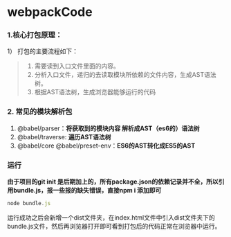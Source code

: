 # webpackCode
### 1.核心打包原理：
1） 打包的主要流程如下：
> 1. 需要读到入口文件里面的内容。
> 2. 分析入口文件，递归的去读取模块所依赖的文件内容，生成AST语法树。
> 3. 根据AST语法树，生成浏览器能够运行的代码

### 2. 常见的模块解析包
1. @babel/parser：**将获取到的模块内容 解析成AST（es6的）语法树**
2. @babel/traverse: **遍历AST语法树**
3.  @babel/core @babel/preset-env：**ES6的AST转化成ES5的AST**

### 运行

**由于项目的git init 是后期加上的，所有package.json的依赖记录并不全，所以引用bundle.js，报一些报的缺失错误，直接npm i 添加即可**

```js
node bundle.js
```
运行成功之后会新增一个dist文件夹，在index.html文件中引入dist文件夹下的bundle.js文件，然后再浏览器打开即可看到打包后的代码正常在浏览器中运行。
